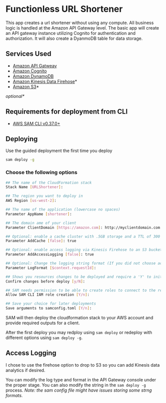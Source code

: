 <!-- # Copyright 2019 Amazon.com, Inc. or its affiliates. All Rights Reserved.
# SPDX-License-Identifier: MIT-0
# 
# Permission is hereby granted, free of charge, to any person obtaining a copy of this
# software and associated documentation files (the "Software"), to deal in the Software
# without restriction, including without limitation the rights to use, copy, modify,
# merge, publish, distribute, sublicense, and/or sell copies of the Software, and to
# permit persons to whom the Software is furnished to do so.
# 
# THE SOFTWARE IS PROVIDED "AS IS", WITHOUT WARRANTY OF ANY KIND, EXPRESS OR IMPLIED,
# INCLUDING BUT NOT LIMITED TO THE WARRANTIES OF MERCHANTABILITY, FITNESS FOR A
# PARTICULAR PURPOSE AND NONINFRINGEMENT. IN NO EVENT SHALL THE AUTHORS OR COPYRIGHT
# HOLDERS BE LIABLE FOR ANY CLAIM, DAMAGES OR OTHER LIABILITY, WHETHER IN AN ACTION
# OF CONTRACT, TORT OR OTHERWISE, ARISING FROM, OUT OF OR IN CONNECTION WITH THE
# SOFTWARE OR THE USE OR OTHER DEALINGS IN THE SOFTWARE. -->

# Functionless URL Shortener
This app creates a url shortener without using any compute. All business logic is handled at the Amazon API Gateway level. The basic app will create an API gateway instance utilizing Cognito for authentication and authorization. It will also create a DyanmoDB table for data storage.

## Services Used
* [Amazon API Gatweay](https://aws.amazon.com/api-gateway/)
* [Amazon Cognito](https://aws.amazon.com/cognito/)
* [Amazon DynamoDB](https://aws.amazon.com/dynamodb/)
* [Amazon Kinesis Data Firehose](https://aws.amazon.com/kinesis/data-firehose/)*
* [Amazon S3](https://aws.amazon.com/s3/)*

*optional\**

## Requirements for deployment from CLI
* [AWS SAM CLI v0.37.0+](https://docs.aws.amazon.com/serverless-application-model/latest/developerguide/serverless-sam-cli-install.html)

## Deploying
Use the guided deployment the first time you deploy
```bash
sam deploy -g
```

### Choose the following options
```bash
## The name of the CloudFormation stack
Stack Name [URLShortener]:

## The region you want to deploy in
AWS Region [us-west-2]:

## The name of the application (lowercase no spaces)
Parameter AppName [shortener]: 

## The domain ame of your client
Parameter ClientDomain [https://amazon.com]: http://myclientdomain.com

## Optional: enable a cache cluster with .5GB storage and a TTL of 300 seconds ( true | false )
Parameter AddCache [false]: true

## Optional: enable access logging via Kinesis Firehose to an S3 bucket ( true | false )
Parameter AddAccessLogging [false]: true

## Optional: Change the logging string format (If you did not choose accesslogging, just take default)
Parameter LogFormat [$context.requestId]: 

## Shows you resources changes to be deployed and require a 'Y' to initiate deploy
Confirm changes before deploy [y/N]: 

## SAM needs permission to be able to create roles to connect to the resources in your template
Allow SAM CLI IAM role creation [Y/n]:

## Save your choice for later deployments
Save arguments to samconfig.toml [Y/n]:
```

SAM will then deploy the cloudformation stack to your AWS account and provide required outputs for a client.

After the first deploy you may redploy using `sam deploy` or redeploy with different options using `sam deploy -g`.

## Access Logging
I chose to use the firehose option to drop to S3 so you can add Kinesis data analytics if desired.

You can modify the log type and format in the API Gateway console under the proper stage. You can also modify the string in the `sam deploy -g` process. *Note: the sam config file might have issues storing some strng formats.*